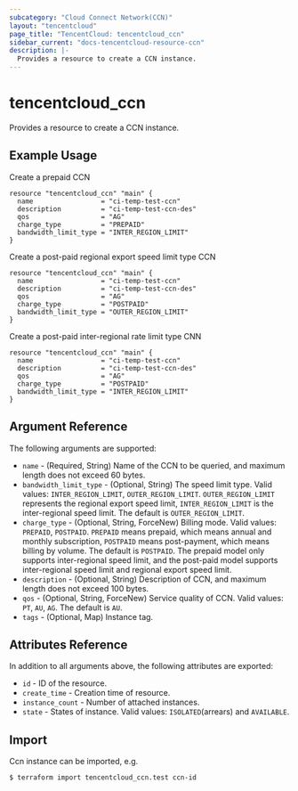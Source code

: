 ```yaml
---
subcategory: "Cloud Connect Network(CCN)"
layout: "tencentcloud"
page_title: "TencentCloud: tencentcloud_ccn"
sidebar_current: "docs-tencentcloud-resource-ccn"
description: |-
  Provides a resource to create a CCN instance.
---
```


# tencentcloud_ccn

Provides a resource to create a CCN instance.

## Example Usage

Create a prepaid CCN

```hcl
resource "tencentcloud_ccn" "main" {
  name                 = "ci-temp-test-ccn"
  description          = "ci-temp-test-ccn-des"
  qos                  = "AG"
  charge_type          = "PREPAID"
  bandwidth_limit_type = "INTER_REGION_LIMIT"
}
```

Create a post-paid regional export speed limit type CCN

```hcl
resource "tencentcloud_ccn" "main" {
  name                 = "ci-temp-test-ccn"
  description          = "ci-temp-test-ccn-des"
  qos                  = "AG"
  charge_type          = "POSTPAID"
  bandwidth_limit_type = "OUTER_REGION_LIMIT"
}
```

Create a post-paid inter-regional rate limit type CNN

```hcl
resource "tencentcloud_ccn" "main" {
  name                 = "ci-temp-test-ccn"
  description          = "ci-temp-test-ccn-des"
  qos                  = "AG"
  charge_type          = "POSTPAID"
  bandwidth_limit_type = "INTER_REGION_LIMIT"
}
```

## Argument Reference

The following arguments are supported:

* `name` - (Required, String) Name of the CCN to be queried, and maximum length does not exceed 60 bytes.
* `bandwidth_limit_type` - (Optional, String) The speed limit type. Valid values: `INTER_REGION_LIMIT`, `OUTER_REGION_LIMIT`. `OUTER_REGION_LIMIT` represents the regional export speed limit, `INTER_REGION_LIMIT` is the inter-regional speed limit. The default is `OUTER_REGION_LIMIT`.
* `charge_type` - (Optional, String, ForceNew) Billing mode. Valid values: `PREPAID`, `POSTPAID`. `PREPAID` means prepaid, which means annual and monthly subscription, `POSTPAID` means post-payment, which means billing by volume. The default is `POSTPAID`. The prepaid model only supports inter-regional speed limit, and the post-paid model supports inter-regional speed limit and regional export speed limit.
* `description` - (Optional, String) Description of CCN, and maximum length does not exceed 100 bytes.
* `qos` - (Optional, String, ForceNew) Service quality of CCN. Valid values: `PT`, `AU`, `AG`. The default is `AU`.
* `tags` - (Optional, Map) Instance tag.

## Attributes Reference

In addition to all arguments above, the following attributes are exported:

* `id` - ID of the resource.
* `create_time` - Creation time of resource.
* `instance_count` - Number of attached instances.
* `state` - States of instance. Valid values: `ISOLATED`(arrears) and `AVAILABLE`.


## Import

Ccn instance can be imported, e.g.

```
$ terraform import tencentcloud_ccn.test ccn-id
```

